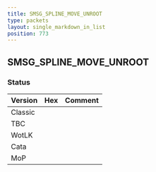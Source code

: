 ```yaml
---
title: SMSG_SPLINE_MOVE_UNROOT
type: packets
layout: single_markdown_in_list
position: 773
---
```


## SMSG_SPLINE_MOVE_UNROOT

### Status

Version    | Hex        | Comment
---------- | ---------- | ---------- 
Classic    |            |
TBC        |            |
WotLK      |            |
Cata       |            |
MoP        |            |